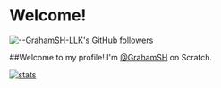 # Welcome!
[![--GrahamSH-LLK's GitHub followers](https://img.shields.io/github/followers/GrahamSH-LLK?style=social)](https://github.com/GrahamSH-LLK?tab=followers)

##Welcome to my profile! I'm [@GrahamSH](https://scratch.mit.edu/users/GrahamSH/) on Scratch.

[![stats](https://github-readme-stats.vercel.app/api?username=GrahamSH-LLK&include_all_commits=true&show_icons=true&theme=merko&count_private=true)](#)
